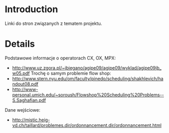 # Introduction #

Linki do stron związanych z tematem projektu.


# Details #
Podstawowe informacje o operatorach CX, OX, MPX:
  * http://www.uz.zgora.pl/~jbiegano/agipe09/agipe09/wyklad/agipe09jb_w05.pdf
Trochę o samym problemie flow shop:
  * http://www.stern.nyu.edu/om/faculty/pinedo/scheduling/shakhlevich/handout08.pdf
  * http://www-personal.umich.edu/~soroush/Flowshop%20Scheduling%20Problems--S.Saghafian.pdf

Dane wejściowe:
  * http://mistic.heig-vd.ch/taillard/problemes.dir/ordonnancement.dir/ordonnancement.html